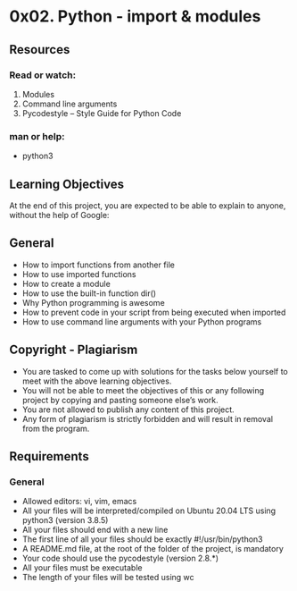 # 0x02. Python - import & modules

## Resources
### Read or watch:

1. Modules
2. Command line arguments
3. Pycodestyle – Style Guide for Python Code

### man or help:

* python3

## Learning Objectives
At the end of this project, you are expected to be able to explain to anyone, without the help of Google:

## General
* How to import functions from another file
* How to use imported functions
* How to create a module
* How to use the built-in function dir()
* Why Python programming is awesome
* How to prevent code in your script from being executed when imported
* How to use command line arguments with your Python programs

## Copyright - Plagiarism
* You are tasked to come up with solutions for the tasks below yourself to meet with the above learning objectives.
* You will not be able to meet the objectives of this or any following project by copying and pasting someone else’s work.
* You are not allowed to publish any content of this project.
* Any form of plagiarism is strictly forbidden and will result in removal from the program.

## Requirements

### General
* Allowed editors: vi, vim, emacs
* All your files will be interpreted/compiled on Ubuntu 20.04 LTS using python3 (version 3.8.5)
* All your files should end with a new line
* The first line of all your files should be exactly #!/usr/bin/python3
* A README.md file, at the root of the folder of the project, is mandatory
* Your code should use the pycodestyle (version 2.8.*)
* All your files must be executable
* The length of your files will be tested using wc
